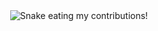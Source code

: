 <div style="text-align: center;">
    <img alt="Snake eating my contributions!" src="https://raw.githubusercontent.com/dllmun/dllmun/output/github-contribution-grid-snake.svg">
</div>
